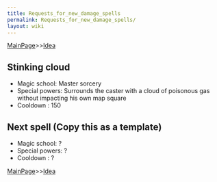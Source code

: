 ```yaml
---
title: Requests_for_new_damage_spells
permalink: Requests_for_new_damage_spells/
layout: wiki
---
```


[MainPage](/keeperrl_wiki/ "wikilink")>>[Idea](/keeperrl_wiki/Idea "wikilink")

Stinking cloud
--------------

-   Magic school: Master sorcery
-   Special powers: Surrounds the caster with a cloud of poisonous gas
    without impacting his own map square
-   Cooldown : 150

Next spell (Copy this as a template)
------------------------------------

-   Magic school: ?
-   Special powers: ?
-   Cooldown : ?

[MainPage](/keeperrl_wiki/ "wikilink")>>[Idea](/keeperrl_wiki/Idea "wikilink")

